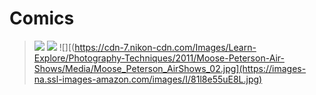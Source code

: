 # Comics
> ![](https://m.media-amazon.com/images/I/71GPeneF0rL._AC_SY741_.jpg)
> ![](https://upload.wikimedia.org/wikipedia/en/thumb/2/23/Civil_War_7.jpg/220px-Civil_War_7.jpg)
> ![][(https://cdn-7.nikon-cdn.com/Images/Learn-Explore/Photography-Techniques/2011/Moose-Peterson-Air-Shows/Media/Moose_Peterson_AirShows_02.jpg](https://images-na.ssl-images-amazon.com/images/I/81l8e55uE8L.jpg)
